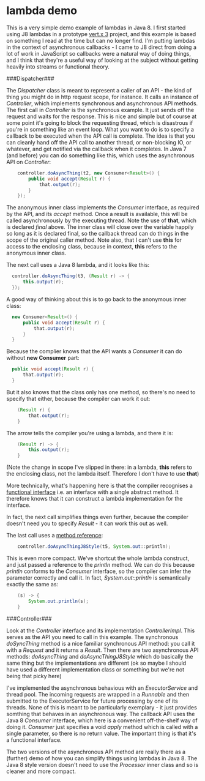 # lambda demo
This is a very simple demo example of lambdas in Java 8. I first started using J8 lambdas in a prototype [vert.x 3](http://vertx.io/) project, and this example is based on something I read at the time but can no longer find. I'm putting lambdas in the context of asynchronous callbacks - I came to J8 direct from doing a lot of work in JavaScript so callbacks were a natural way of doing things, and I think that they're a useful way of looking at the subject without getting heavily into streams or functional theory.

###Dispatcher###

The *Dispatcher* class is meant to represent a caller of an API - the kind of thing you might do in http request scope, for instance. It calls an instance of *Controller*, which implements synchronous and asynchronous API methods. The first call in *Controller* is the synchronous example. It just sends off the request and waits for the response. This is nice and simple but of course at some point it's going to block the requesting thread, which is disastrous if you're in something like an event loop. What you want to do is to specify a callback to be executed when the API call is complete. The idea is that you can cleanly hand off the API call to another thread, or non-blocking IO, or whatever, and get notified via the callback when it completes. In Java 7 (and before) you can do something like this, which uses the asynchronous API on *Controller*:

```java
    controller.doAsyncThing(t2, new Consumer<Result>() {
        public void accept(Result r) {
            that.output(r);
        }
    });
  ```
  The anonymous inner class implements the *Consumer* interface, as required by the API, and its *accept* method. Once a result is available, this will be called asynchronously by the executing thread. Note the use of **that**, which is declared *final* above. The inner class will close over the variable happily so long as it is declared final, so the callback thread can do things in the scope of the original caller method. Note also, that I can't use **this** for access to the enclosing class, because in context, **this** refers to the anonymous inner class.
  
  The next call uses a Java 8 lambda, and it looks like this:
  
  ```java
    controller.doAsyncThing(t3, (Result r) -> {
        this.output(r);
    });
```
  A good way of thinking about this is to go back to the anonymous inner class:
  
  ```java
    new Consumer<Result>() {
        public void accept(Result r) {
            that.output(r);
        }
    }
  ```

  Because the complier knows that the API wants a *Consumer<Result>* it can do without **new Consumer<Result>** part:

  ```java
    public void accept(Result r) {
        that.output(r);
    }
  ```
  But it also knows that the class only has one method, so there's no need to specify that either, because the compiler can work it out:
  
```java
    (Result r) {
        that.output(r);
    }
  ```
  The arrow tells the compiler you're using a lambda, and there it is:
  
```java
    (Result r) -> {
        this.output(r);
    }
  ```
  (Note the change in scope I've slipped in there: in a lambda, **this** refers to the enclosing class, not the lambda itself. Therefore I don't have to use **that**)
  
  More technically, what's happening here is that the compiler recognises a [functional interface](https://docs.oracle.com/javase/8/docs/api/java/util/function/package-summary.html) i.e. an interface with a single abstract method. It therefore knows that it can construct a lambda implementation for the interface.
  
  In fact, the next call simplifies things even further, because the compiler doesn't need you to specify *Result* - it can work this out as well.
  
  The last call uses a [method reference](https://docs.oracle.com/javase/tutorial/java/javaOO/methodreferences.html):
  
```java
    controller.doAsyncThingJ8Style(t5, System.out::println);
```
This is even more compact. We've shortcut the whole lambda construct, and just passed a reference to the *println* method. We can do this because *println* conforms to the *Consumer* interface, so the compiler can infer the parameter correctly and call it. In fact, *System.out::println* is semantically exactly the same as:

```java
    (s) -> {
        System.out.println(s);
    }
```
  
###Controller###

Look at the *Controller* interface and its implementation *ControllerImpl*. This serves as the API you need to call in this example. The synchronous *doSyncThing* method is a nice familiar synchronous API method: you call it with a *Request* and it returns a *Result*. Then there are two asynchronous API methods: *doAsyncThing* and *doAsyncThingJ8Style* which do basically the same thing but the implementations are different (ok so maybe I should have used a different implementation class or something but we're not being that picky here) 

I've implemented the asynchronous behavious with an *ExecutorService* and thread pool. The incoming requests are wrapped in a *Runnable* and then submitted to the ExecutorService for future processing by one of its threads. None of this is meant to be particularly exemplary - it just provides somthing that behaves in an asynchronous way. The callback API uses the Java 8 *Consumer* interface, which here is a convenient off-the-shelf way of doing it. *Consumer* just specifies a void *apply* method which is called with a single parameter, so there is no return value. The important thing is that it's a functional interface.

The two versions of the asynchronous API method are really there as a (further) demo of how you can simplify things using lambdas in Java 8. The Java 8 style version doesn't need to use the *Processor* inner class and so is cleaner and more compact.

